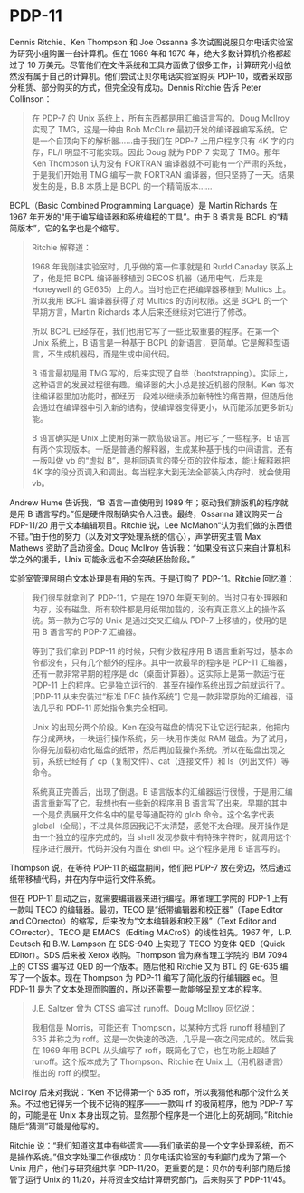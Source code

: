 # PDP-11

Dennis Ritchie、Ken Thompson 和 Joe Ossanna 多次试图说服贝尔电话实验室为研究小组购置一台计算机。但在 1969 年和 1970 年，绝大多数计算机价格都超过了 10 万美元。尽管他们在文件系统和工具方面做了很多工作，计算研究小组依然没有属于自己的计算机。他们尝试让贝尔电话实验室购买 PDP-10，或者采取部分租赁、部分购买的方式，但完全没有成功。Dennis Ritchie 告诉 Peter Collinson：

>在 PDP-7 的 Unix 系统上，所有东西都是用汇编语言写的。Doug McIlroy 实现了 TMG，这是一种由 Bob McClure 最初开发的编译器编写系统。它是一个自顶向下的解析器……由于我们在 PDP-7 上用户程序只有 4K 字的内存，PL/I 明显不可能实现。因此 Doug 就为 PDP-7 实现了 TMG。那年 Ken Thompson 认为没有 FORTRAN 编译器就不可能有一个严肃的系统，于是我们开始用 TMG 编写一款 FORTRAN 编译器，但只坚持了一天。结果发生的是，B.B 本质上是 BCPL 的一个精简版本……

BCPL（Basic Combined Programming Language）是 Martin Richards 在 1967 年开发的“用于编写编译器和系统编程的工具”。由于 B 语言是 BCPL 的“精简版本”，它的名字也是个缩写。

>Ritchie 解释道：
>
>1968 年我刚进实验室时，几乎做的第一件事就是和 Rudd Canaday 联系上了，他是把 BCPL 编译器移植到 GECOS 机器（通用电气，后来是 Honeywell 的 GE635）上的人。当时他正在把编译器移植到 Multics 上。所以我用 BCPL 编译器获得了对 Multics 的访问权限。这是 BCPL 的一个早期方言，Martin Richards 本人后来还继续对它进行了修改。
>
>所以 BCPL 已经存在，我们也用它写了一些比较重要的程序。在第一个 Unix 系统上，B 语言是一种基于 BCPL 的新语言，更简单。它是解释型语言，不生成机器码，而是生成中间代码。
>
>B 语言最初是用 TMG 写的，后来实现了自举（bootstrapping）。实际上，这种语言的发展过程很有趣。编译器的大小总是接近机器的限制。Ken 每次往编译器里加功能时，都经历一段难以继续添加新特性的痛苦期，但随后他会通过在编译器中引入新的结构，使编译器变得更小，从而能添加更多新功能。
>
>B 语言确实是 Unix 上使用的第一款高级语言。用它写了一些程序。B 语言有两个实现版本。一版是普通的解释器，生成某种基于栈的中间语言。还有一版叫做 vb 的“虚拟 B”，是相同语言的带分页的软件版本，能让解释器把 4K 字的段分页调入和调出。每当程序大到无法全部装入内存时，就会使用 vb。

Andrew Hume 告诉我，“B 语言一直使用到 1989 年；驱动我们排版机的程序就是用 B 语言写的。”但是硬件限制确实令人沮丧。最终，Ossanna 建议购买一台 PDP-11/20 用于文本编辑项目。Ritchie 说，Lee McMahon“认为我们做的东西很不错。”由于他的努力（以及对文字处理系统的信心），声学研究主管 Max Mathews 资助了启动资金。Doug McIlroy 告诉我：“如果没有这只来自计算机科学之外的援手，Unix 可能永远也不会突破胚胎阶段。”

实验室管理层明白文本处理是有用的东西。于是订购了 PDP-11。Ritchie 回忆道：

>我们很早就拿到了 PDP-11，它是在 1970 年夏天到的。当时只有处理器和内存，没有磁盘。所有软件都是用纸带加载的，没有真正意义上的操作系统。第一款为它写的 Unix 是通过交叉汇编从 PDP-7 上移植的，使用的是用 B 语言写的 PDP-7 汇编器。
>
>等到了我们拿到 PDP-11 的时候，只有少数程序用 B 语言重新写过，基本命令都没有，只有几个额外的程序。其中一款最早的程序是 PDP-11 汇编器，还有一款非常早期的程序是 dc（桌面计算器）。这实际上是第一款运行在 PDP-11 上的程序。它是独立运行的，甚至在操作系统出现之前就运行了。\[PDP-11 从未安装过“标准 DEC 操作系统”] 它是一款非常原始的汇编器，语法几乎和 PDP-11 原始指令集完全相同。
>
>Unix 的出现分两个阶段。Ken 在没有磁盘的情况下让它运行起来，他把内存分成两块，一块运行操作系统，另一块用作类似 RAM 磁盘。为了试用，你得先加载初始化磁盘的纸带，然后再加载操作系统。所以在磁盘出现之前，系统已经有了 cp（复制文件）、cat（连接文件）和 ls（列出文件）等命令。
>
>系统真正完善后，出现了倒退。B 语言版本的汇编器运行很慢，于是用汇编语言重新写了它。我想也有一些新的程序用 B 语言写了出来。早期的其中一个是负责展开文件名中的星号等通配符的 glob 命令。这个名字代表 global（全局），不过具体原因我记不太清楚，感觉不太合理。展开操作是由一个独立的程序完成的，当 shell 发现参数中有特殊字符时，就调用这个程序进行展开。代码并没有内置在 shell 中。这个程序是用 B 语言写的。

Thompson 说，在等待 PDP-11 的磁盘期间，他们把 PDP-7 放在旁边，然后通过纸带移植代码，并在内存中运行文件系统。

但在 PDP-11 启动之后，就需要编辑器来进行编程。麻省理工学院的 PDP-1 上有一款叫 TECO 的编辑器。最初，TECO 是“纸带编辑器和校正器”（Tape Editor and COrrector）的缩写，后来改为“文本编辑器和校正器”（Text Editor and COrrector）。TECO 是 EMACS（Editing MACroS）的线性祖先。1967 年，L.P. Deutsch 和 B.W. Lampson 在 SDS-940 上实现了 TECO 的变体 QED（Quick EDitor）。SDS 后来被 Xerox 收购。Thompson 曾为麻省理工学院的 IBM 7094 上的 CTSS 编写过 QED 的一个版本。随后他和 Ritchie 又为 BTL 的 GE-635 编写了一个版本。现在 Thompson 为 PDP-11 编写了简化版的行编辑器 ed。但 PDP-11 是为了文本处理而购置的，所以还需要一款能够呈现文本的程序。

>J.E. Saltzer 曾为 CTSS 编写过 runoff。Doug Mcllroy 回忆说：
>
>我相信是 Morris，可能还有 Thompson，以某种方式将 runoff 移植到了 635 并称之为 roff。这是一次快速的改造，几乎是一夜之间完成的。然后我在 1969 年用 BCPL 从头编写了 roff，既简化了它，也在功能上超越了 runoff。这个版本成为了 Thompson、Ritchie 在 Unix 上（用机器语言）推出的 roff 的模型。

Mcllroy 后来对我说：“Ken 不记得第一个 635 roff，所以我猜他和那个没什么关系。不过他记得另一个我不记得的程序——一款叫 rf 的极简程序，他为 PDP-7 写的，可能是在 Unix 本身出现之前。显然那个程序是一个进化上的死胡同。”Ritchie 随后“猜测”可能是他写的。

Ritchie 说：“我们知道这其中有些谎言——我们承诺的是一个文字处理系统，而不是操作系统。”但文字处理工作很成功：贝尔电话实验室的专利部门成为了第一个 Unix 用户，他们与研究组共享 PDP-11/20。更重要的是：贝尔的专利部门随后接管了运行 Unix 的 11/20，并将资金交给计算研究部门，后来购买了 PDP-11/45。
